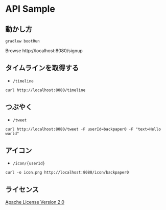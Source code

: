 # API Sample

## 動かし方

```
gradlew bootRun
```

Browse http://localhost:8080/signup

## タイムラインを取得する

* `/timeline`

```
curl http://localhost:8080/timeline
```

## つぶやく

* `/tweet`

```
curl http://localhost:8080/tweet -F userId=backpaper0 -F "text=Hello world"
```

## アイコン

* `/icon/{userId}`

```
curl -o icon.png http://localhost:8080/icon/backpaper0
```

## ライセンス

[Apache License Version 2.0](http://www.apache.org/licenses/LICENSE-2.0.txt)

